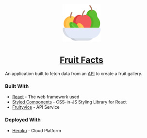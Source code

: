 <p align="center">
    <img alt="" src="client/src/components/fruits.png" width="125" />
</p>
<h1 align="center">
  <a href="https://fruitfacts.herokuapp.com/">
    Fruit Facts
  </a>
</h1>

An application built to fetch data from an [API](https://www.fruityvice.com/) to create a fruit gallery.

### Built With

* [React](https://reactjs.org/) - The web framework used
* [Styled Components](https://styled-components.com/) - CSS-in-JS Styling Library for React
* [Fruityvice](https://www.fruityvice.com/) - API Service

### Deployed With
* [Heroku](https://www.heroku.com/) - Cloud Platform
